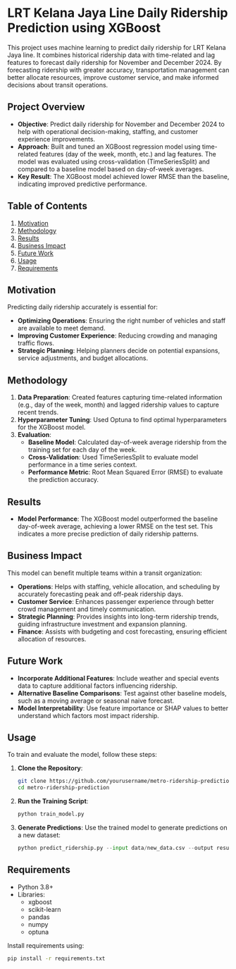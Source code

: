 # LRT Kelana Jaya Line Daily Ridership Prediction using XGBoost

This project uses machine learning to predict daily ridership for LRT Kelana Jaya line. It combines historical ridership data with time-related and lag features to forecast daily ridership for November and December 2024. By forecasting ridership with greater accuracy, transportation management can better allocate resources, improve customer service, and make informed decisions about transit operations.

## Project Overview

- **Objective**: Predict daily ridership for November and December 2024 to help with operational decision-making, staffing, and customer experience improvements.
- **Approach**: Built and tuned an XGBoost regression model using time-related features (day of the week, month, etc.) and lag features. The model was evaluated using cross-validation (TimeSeriesSplit) and compared to a baseline model based on day-of-week averages.
- **Key Result**: The XGBoost model achieved lower RMSE than the baseline, indicating improved predictive performance.

## Table of Contents
1. [Motivation](#motivation)
2. [Methodology](#methodology)
3. [Results](#results)
4. [Business Impact](#business-impact)
5. [Future Work](#future-work)
6. [Usage](#usage)
7. [Requirements](#requirements)

## Motivation
Predicting daily ridership accurately is essential for:
- **Optimizing Operations**: Ensuring the right number of vehicles and staff are available to meet demand.
- **Improving Customer Experience**: Reducing crowding and managing traffic flows.
- **Strategic Planning**: Helping planners decide on potential expansions, service adjustments, and budget allocations.

## Methodology

1. **Data Preparation**: Created features capturing time-related information (e.g., day of the week, month) and lagged ridership values to capture recent trends.
2. **Hyperparameter Tuning**: Used Optuna to find optimal hyperparameters for the XGBoost model.
3. **Evaluation**:
   - **Baseline Model**: Calculated day-of-week average ridership from the training set for each day of the week.
   - **Cross-Validation**: Used TimeSeriesSplit to evaluate model performance in a time series context.
   - **Performance Metric**: Root Mean Squared Error (RMSE) to evaluate the prediction accuracy.

## Results

- **Model Performance**: The XGBoost model outperformed the baseline day-of-week average, achieving a lower RMSE on the test set. This indicates a more precise prediction of daily ridership patterns.

## Business Impact

This model can benefit multiple teams within a transit organization:

- **Operations**: Helps with staffing, vehicle allocation, and scheduling by accurately forecasting peak and off-peak ridership days.
- **Customer Service**: Enhances passenger experience through better crowd management and timely communication.
- **Strategic Planning**: Provides insights into long-term ridership trends, guiding infrastructure investment and expansion planning.
- **Finance**: Assists with budgeting and cost forecasting, ensuring efficient allocation of resources.

## Future Work

- **Incorporate Additional Features**: Include weather and special events data to capture additional factors influencing ridership.
- **Alternative Baseline Comparisons**: Test against other baseline models, such as a moving average or seasonal naive forecast.
- **Model Interpretability**: Use feature importance or SHAP values to better understand which factors most impact ridership.

## Usage

To train and evaluate the model, follow these steps:

1. **Clone the Repository**:
    ```bash
    git clone https://github.com/yourusername/metro-ridership-prediction.git
    cd metro-ridership-prediction
    ```

2. **Run the Training Script**:
    ```bash
    python train_model.py
    ```

3. **Generate Predictions**:
    Use the trained model to generate predictions on a new dataset:
    ```python
    python predict_ridership.py --input data/new_data.csv --output results/predictions.csv
    ```

## Requirements

- Python 3.8+
- Libraries:
  - xgboost
  - scikit-learn
  - pandas
  - numpy
  - optuna

Install requirements using:
```bash
pip install -r requirements.txt
